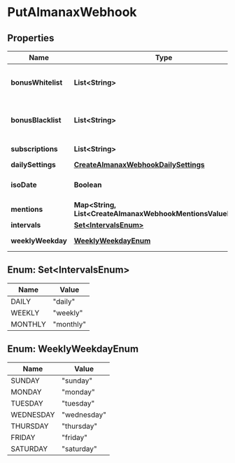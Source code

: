 

# PutAlmanaxWebhook


## Properties

| Name | Type | Description | Notes |
|------------ | ------------- | ------------- | -------------|
|**bonusWhitelist** | **List&lt;String&gt;** | from all available bonuses (ids) from /dofus3/meta/{language}/almanax/bonuses. Delete old entries with empty array []. Just null changes nothing. |  [optional] |
|**bonusBlacklist** | **List&lt;String&gt;** | from all available bonuses (ids) from /dofus3/meta/{language}/almanax/bonuses. Delete old entries with empty array []. Just null changes nothing. |  [optional] |
|**subscriptions** | **List&lt;String&gt;** | Get the available subscriptions with /meta/webhooks/almanax |  [optional] |
|**dailySettings** | [**CreateAlmanaxWebhookDailySettings**](CreateAlmanaxWebhookDailySettings.md) |  |  [optional] |
|**isoDate** | **Boolean** | If false, it will use common local time formats and weekday translations. If true, the format is YYYY-MM-DD. |  [optional] |
|**mentions** | **Map&lt;String, List&lt;CreateAlmanaxWebhookMentionsValueInner&gt;&gt;** | Almanax bonus ids mapped to array of mentions. |  [optional] |
|**intervals** | [**Set&lt;IntervalsEnum&gt;**](#Set&lt;IntervalsEnum&gt;) |  |  [optional] |
|**weeklyWeekday** | [**WeeklyWeekdayEnum**](#WeeklyWeekdayEnum) | When to post the weekly preview at the specified time. |  [optional] |



## Enum: Set&lt;IntervalsEnum&gt;

| Name | Value |
|---- | -----|
| DAILY | &quot;daily&quot; |
| WEEKLY | &quot;weekly&quot; |
| MONTHLY | &quot;monthly&quot; |



## Enum: WeeklyWeekdayEnum

| Name | Value |
|---- | -----|
| SUNDAY | &quot;sunday&quot; |
| MONDAY | &quot;monday&quot; |
| TUESDAY | &quot;tuesday&quot; |
| WEDNESDAY | &quot;wednesday&quot; |
| THURSDAY | &quot;thursday&quot; |
| FRIDAY | &quot;friday&quot; |
| SATURDAY | &quot;saturday&quot; |



